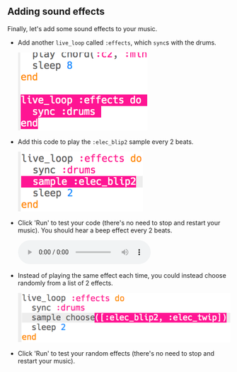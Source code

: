 ## Adding sound effects

Finally, let's add some sound effects to your music.

+ Add another `live_loop` called `:effects`, which `sync`s with the drums.
    
    ![skærmbillede](images/dj-effects-loop.png)

+ Add this code to play the `:elec_blip2` sample every 2 beats.
    
    ![skærmbillede](images/dj-effects-sample.png)

+ Click 'Run' to test your code (there's no need to stop and restart your music). You should hear a beep effect every 2 beats.
    
    <div id="audio-preview" class="pdf-hidden">
      <audio controls preload> <source src="resources/noises.mp3" type="audio/mpeg"> Your browser does not support the <code>audio</code> element. </audio>
    </div>
+ Instead of playing the same effect each time, you could instead choose randomly from a list of 2 effects.
    
    ![skærmbillede](images/dj-effects-sample-choose.png)

+ Click 'Run' to test your random effects (there's no need to stop and restart your music).